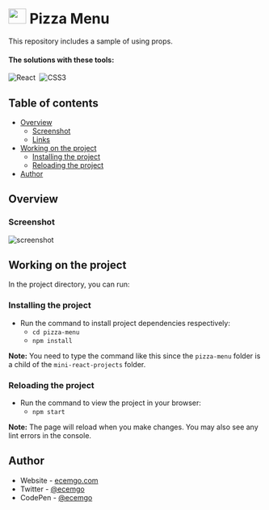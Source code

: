 # <img src="https://github.com/ecemgo/mini-react-projects/assets/13468728/284828d5-6265-4b8f-8e6b-bd32a40550f2" title="mini react projects" alt="mini react projects" width="35" height="30"/> Pizza Menu

This repository includes a sample of using props.

#### The solutions with these tools:

![React](https://img.shields.io/badge/-React-%23404d59?style=for-the-badge&logo=react)&nbsp;
![CSS3](https://img.shields.io/badge/-CSS3-1572B6?style=for-the-badge&logo=css3)&nbsp;

<!--
![TailwindCSS](https://img.shields.io/badge/-Tailwind_CSS-38B2AC?style=for-the-badge&logo=tailwind-css&logoColor=white)&nbsp;
![React](https://img.shields.io/badge/-React-%23404d59?style=for-the-badge&logo=react)&nbsp;
![Sass](https://img.shields.io/badge/-Sass-CC6699?style=for-the-badge&logo=sass&logoColor=white)&nbsp;
-->


## Table of contents

- [Overview](#overview)
  - [Screenshot](#screenshot)
  - [Links](#links)
- [Working on the project](#working-on-the-project)
  - [Installing the project](#installing-the-project)
  - [Reloading the project](#reloading-the-project)
- [Author](#author)

## Overview

### Screenshot

![screenshot](https://github.com/ecemgo/mini-react-projects/assets/13468728/fe5e62fd-4f65-4888-8534-a1bf7a649e64)

<!--
### Links
-->

## Working on the project

In the project directory, you can run:

### Installing the project

- Run the command to install project dependencies respectively:
  - `cd pizza-menu`
  - `npm install`

**Note:** You need to type the command like this since the `pizza-menu` folder is a child of the `mini-react-projects` folder.

### Reloading the project

- Run the command to view the project in your browser:
  - `npm start`

**Note:** The page will reload when you make changes. You may also see any lint errors in the console.

## Author

- Website - [ecemgo.com](https://www.ecemgo.com/)
- Twitter - [@ecemgo](https://twitter.com/ecemgo)
- CodePen - [@ecemgo](https://codepen.io/ecemgo)
